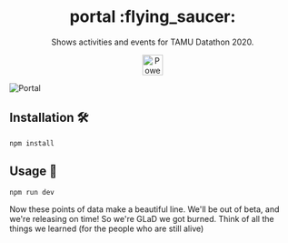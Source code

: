 <h1 align="center">
  portal :flying_saucer:
</h1>

<p align="center">Shows activities and events for TAMU Datathon 2020.</p>

<p align="center">
  <a href="https://vercel.com?utm_source=tamu-datathon&utm_campaign=oss">
    <img src="https://tamudatathon.com/static/img/sponsors/powered-by-vercel.svg" height="36px" alt="Powered by Vercel" />
  </a>
</p>

![Portal](https://user-images.githubusercontent.com/7832610/86200748-32473b80-bb23-11ea-8acc-6ccb4f3787d1.png)

## Installation :hammer_and_wrench:
```
npm install
```

## Usage :flight_departure:
```
npm run dev
```

Now these points of data make a beautiful line. We'll be out of beta, and we're releasing on time! So we're GLaD we got burned. Think of all the things we learned (for the people who are still alive)
